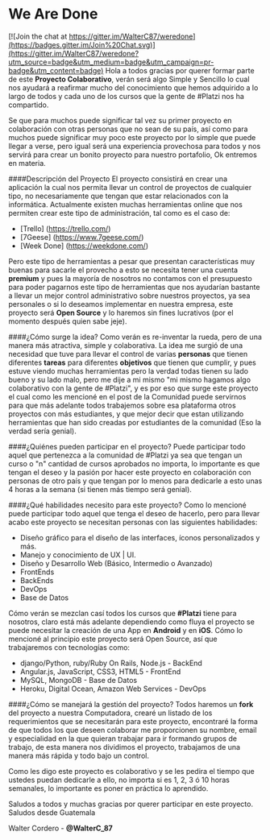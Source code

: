 # We Are Done

[![Join the chat at https://gitter.im/WalterC87/weredone](https://badges.gitter.im/Join%20Chat.svg)](https://gitter.im/WalterC87/weredone?utm_source=badge&utm_medium=badge&utm_campaign=pr-badge&utm_content=badge)
Hola a todos gracias por querer formar parte de este **Proyecto Colaborativo**, verán será algo Simple y Sencillo lo cual nos ayudará a reafirmar mucho del conocimiento que hemos adquirido a lo largo de todos y cada uno de los cursos que la gente de #Platzi nos ha compartido.

Se que para muchos puede significar tal vez su primer proyecto en colaboración con otras personas que no sean de su país, así como para muchos puede significar muy poco este proyecto por lo simple que puede llegar a verse, pero igual será una experiencia provechosa para todos y nos servirá para crear un bonito proyecto para nuestro portafolio, Ok entremos en materia.

####Descripción del Proyecto
El proyecto consistirá en crear una aplicación la cual nos permita llevar un control de proyectos de cualquier tipo, no necesariamente que tengan que estar relacionados con la informática. Actualmente existen muchas herramientas online que nos permiten crear este tipo de administración, tal como es el caso de: 

* [Trello] (https://trello.com/) 
* [7Geese] (https://www.7geese.com/)
* [Week Done] (https://weekdone.com/)

Pero este tipo de herramientas a pesar que presentan características muy buenas para sacarle el provecho a esto se necesita tener una cuenta **premium** y pues la mayoría de nosotros no contamos con el presupuesto para poder pagarnos este tipo de herramientas que nos ayudarían bastante a llevar un mejor control administrativo sobre nuestros proyectos, ya sea personales o si lo deseamos implementar en nuestra empresa, este proyecto será **Open Source** y lo haremos sin fines lucrativos (por el momento después quien sabe jeje).

####¿Cómo surge la idea?
Como verán es re-inventar la rueda, pero de una manera más atractiva, simple y colaborativa. La idea me surgió de una necesidad que tuve para llevar el control de varias **personas** que tienen diferentes **tareas** para diferentes **objetivos** que tienen que cumplir, y pues estuve viendo muchas herramientas pero la verdad todas tienen su lado bueno y su lado malo, pero me dije a mi mismo "mi mismo hagamos algo colaborativo con la gente de #Platzi", y es por eso que surge este proyecto el cual como les mencioné en el post de la Comunidad puede servirnos para que más adelante todos trabajemos sobre esa plataforma otros proyectos con más estudiantes, y que mejor decir que estan utilizando herramientas que han sido creadas por estudiantes de la comunidad (Eso la verdad sería genial).

####¿Quiénes pueden participar en el proyecto?
Puede participar todo aquel que pertenezca a la comunidad de #Platzi ya sea que tengan un curso o "n" cantidad de cursos aprobados no importa, lo importante es que tengan el deseo y la pasión por hacer este proyecto en colaboración con personas de otro país y que tengan por lo menos para dedicarle a esto unas 4 horas a la semana (si tienen más tiempo será genial).

####¿Qué habilidades necesito para este proyecto?
Como lo mencioné puede participar todo aquel que tenga el deseo de hacerlo, pero para llevar acabo este proyecto se necesitan personas con las siguientes habilidades:

* Diseño gráfico para el diseño de las interfaces, íconos personalizados y más.
* Manejo y conocimiento de UX | UI.
* Diseño y Desarrollo Web (Básico, Intermedio o Avanzado)
* FrontEnds
* BackEnds
* DevOps
* Base de Datos

Cómo verán se mezclan casí todos los cursos que **#Platzi** tiene para nosotros, claro está más adelante dependiendo como fluya el proyecto se puede necesitar la creación de una App en **Android** y en **iOS**. Cómo lo mencioné al principio este proyecto será Open Source, así que trabajaremos con tecnologías como:

* django/Python, ruby/Ruby On Rails, Node.js - BackEnd
* Angular.js, JavaScript, CSS3, HTML5 - FrontEnd
* MySQL, MongoDB - Base de Datos
* Heroku, Digital Ocean, Amazon Web Services - DevOps

####¿Cómo se manejará la gestión del proyecto?
Todos haremos un **fork** del proyecto a nuestra Computadora, crearé un listado de los requerimientos que se necesitarán para este proyecto, encontraré la forma de que todos los que deseen colaborar me proporcionen su nombre, email y especialidad en la que quieran trabajar para ir formando grupos de trabajo, de esta manera nos dividimos el proyecto, trabajamos de una manera más rápida y todo bajo un control.

Como les digo este proyecto es colaborativo y se les pedira el tiempo que ustedes puedan dedicarle a ello, no importa si es 1, 2, 3 ó 10 horas semanales, lo importante es poner en práctica lo aprendido.


Saludos a todos y muchas gracias por querer participar en este proyecto. Saludos desde Guatemala

Walter Cordero - **@WalterC_87**
